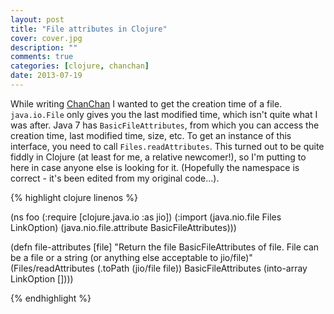 ```yaml
---
layout: post
title: "File attributes in Clojure"
cover: cover.jpg
description: ""
comments: true
categories: [clojure, chanchan]
date: 2013-07-19
---
```

While writing [ChanChan](https://github.com/gmacd/chanchan) I wanted to get the creation time of a file.  `java.io.File` only gives you the last modified time, which isn't quite what I was after.  Java 7 has `BasicFileAttributes`, from which you can access the creation time, last modified time, size, etc.  To get an instance of this interface, you need to call `Files.readAttributes`.  This turned out to be quite fiddly in Clojure (at least for me, a relative newcomer!), so I'm putting to here in case anyone else is looking for it.  (Hopefully the namespace is correct - it's been edited from my original code...).

{% highlight clojure linenos %}

(ns foo
  (:require [clojure.java.io :as jio])
  (:import (java.nio.file Files LinkOption)
           (java.nio.file.attribute BasicFileAttributes)))

(defn file-attributes [file]
  "Return the file BasicFileAttributes of file.  File can be a file or a string
   (or anything else acceptable to jio/file)"
  (Files/readAttributes (.toPath (jio/file file))
                        BasicFileAttributes
                        (into-array LinkOption [])))

{% endhighlight %}